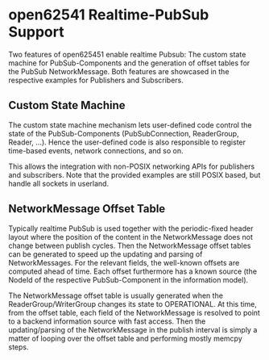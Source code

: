 # open62541 Realtime-PubSub Support

Two features of open625451 enable realtime Pubsub: The custom state machine for
PubSub-Components and the generation of offset tables for the PubSub
NetworkMessage. Both features are showcased in the respective examples for
Publishers and Subscribers.

## Custom State Machine

The custom state machine mechanism lets user-defined code control the state of
the PubSub-Components (PubSubConnection, ReaderGroup, Reader, ...). Hence the
user-defined code is also responsible to register time-based events, network
connections, and so on.

This allows the integration with non-POSIX networking APIs for publishers and
subscribers. Note that the provided examples are still POSIX based, but handle
all sockets in userland.

## NetworkMessage Offset Table

Typically realtime PubSub is used together with the periodic-fixed header layout
where the position of the content in the NetworkMessage does not change between
publish cycles. Then the NetworkMessage offset tables can be generated to speed
up the updating and parsing of NetworkMessages. For the relevant fields, the
well-known offsets are computed ahead of time. Each offset furthermore has a
known source (the NodeId of the respective PubSub-Component in the information
model).

The NetworkMessage offset table is usually generated when the
ReaderGroup/WriterGroup changes its state to OPERATIONAL. At this time, from the
offset table, each field of the NetworkMessage is resolved to point to a backend
information source with fast access. Then the updating/parsing of the
NetworkMessage in the publish interval is simply a matter of looping over the
offset table and performing mostly memcpy steps.
